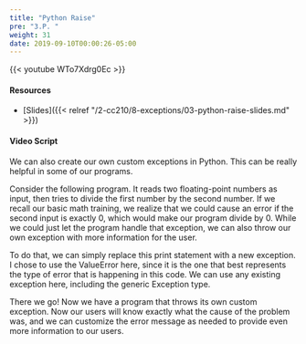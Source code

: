 ```yaml
---
title: "Python Raise"
pre: "3.P. "
weight: 31
date: 2019-09-10T00:00:26-05:00
---
```


{{< youtube WTo7Xdrg0Ec >}}

#### Resources

* [Slides]({{< relref "/2-cc210/8-exceptions/03-python-raise-slides.md" >}})

#### Video Script

We can also create our own custom exceptions in Python. This can be really helpful in some of our programs.

Consider the following program. It reads two floating-point numbers as input, then tries to divide the first number by the second number. If we recall our basic math training, we realize that we could cause an error if the second input is exactly 0, which would make our program divide by 0. While we could just let the program handle that exception, we can also throw our own exception with more information for the user.

To do that, we can simply replace this print statement with a new exception. I chose to use the ValueError here, since it is the one that best represents the type of error that is happening in this code. We can use any existing exception here, including the generic Exception type.

There we go! Now we have a program that throws its own custom exception. Now our users will know exactly what the cause of the problem was, and we can customize the error message as needed to provide even more information to our users.
